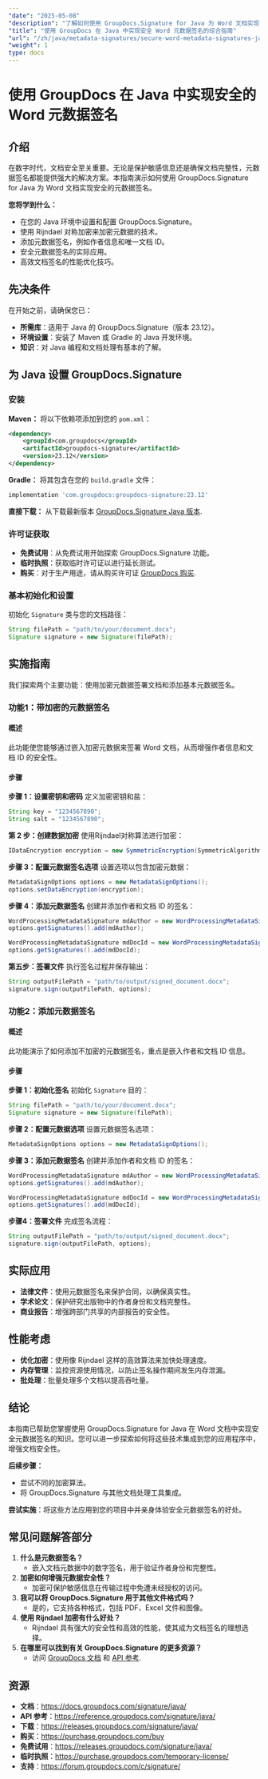 ```yaml
---
"date": "2025-05-08"
"description": "了解如何使用 GroupDocs.Signature for Java 为 Word 文档实现安全元数据签名，确保文档的完整性和保护。"
"title": "使用 GroupDocs 在 Java 中实现安全 Word 元数据签名的综合指南"
"url": "/zh/java/metadata-signatures/secure-word-metadata-signatures-java-groupdocs/"
"weight": 1
type: docs
---
```

# 使用 GroupDocs 在 Java 中实现安全的 Word 元数据签名

## 介绍
在数字时代，文档安全至关重要。无论是保护敏感信息还是确保文档完整性，元数据签名都能提供强大的解决方案。本指南演示如何使用 GroupDocs.Signature for Java 为 Word 文档实现安全的元数据签名。

**您将学到什么：**
- 在您的 Java 环境中设置和配置 GroupDocs.Signature。
- 使用 Rijndael 对称加密来加密元数据的技术。
- 添加元数据签名，例如作者信息和唯一文档 ID。
- 安全元数据签名的实际应用。
- 高效文档签名的性能优化技巧。

## 先决条件
在开始之前，请确保您已：
- **所需库**：适用于 Java 的 GroupDocs.Signature（版本 23.12）。
- **环境设置**：安装了 Maven 或 Gradle 的 Java 开发环境。
- **知识**：对 Java 编程和文档处理有基本的了解。

## 为 Java 设置 GroupDocs.Signature

### 安装
**Maven：**
将以下依赖项添加到您的 `pom.xml`：
```xml
<dependency>
    <groupId>com.groupdocs</groupId>
    <artifactId>groupdocs-signature</artifactId>
    <version>23.12</version>
</dependency>
```
**Gradle：**
将其包含在您的 `build.gradle` 文件：
```gradle
implementation 'com.groupdocs:groupdocs-signature:23.12'
```
**直接下载：**
从下载最新版本 [GroupDocs.Signature Java 版本](https://releases。groupdocs.com/signature/java/).

### 许可证获取
- **免费试用**：从免费试用开始探索 GroupDocs.Signature 功能。
- **临时执照**：获取临时许可证以进行延长测试。
- **购买**：对于生产用途，请从购买许可证 [GroupDocs 购买](https://purchase。groupdocs.com/buy).

### 基本初始化和设置
初始化 `Signature` 类与您的文档路径：
```java
String filePath = "path/to/your/document.docx";
Signature signature = new Signature(filePath);
```

## 实施指南
我们探索两个主要功能：使用加密元数据签署文档和添加基本元数据签名。

### 功能1：带加密的元数据签名
#### 概述
此功能使您能够通过嵌入加密元数据来签署 Word 文档，从而增强作者信息和文档 ID 的安全性。

#### 步骤
**步骤 1：设置密钥和密码**
定义加密密钥和盐：
```java
String key = "1234567890";
String salt = "1234567890";
```
**第 2 步：创建数据加密**
使用Rijndael对称算法进行加密：
```java
IDataEncryption encryption = new SymmetricEncryption(SymmetricAlgorithmType.Rijndael, key, salt);
```
**步骤 3：配置元数据签名选项**
设置选项以包含加密元数据：
```java
MetadataSignOptions options = new MetadataSignOptions();
options.setDataEncryption(encryption);
```
**步骤 4：添加元数据签名**
创建并添加作者和文档 ID 的签名：
```java
WordProcessingMetadataSignature mdAuthor = new WordProcessingMetadataSignature("Author", "Mr. Scherlock Holmes");
options.getSignatures().add(mdAuthor);

WordProcessingMetadataSignature mdDocId = new WordProcessingMetadataSignature("DocumentId", java.util.UUID.randomUUID().toString());
options.getSignatures().add(mdDocId);
```
**第五步：签署文件**
执行签名过程并保存输出：
```java
String outputFilePath = "path/to/output/signed_document.docx";
signature.sign(outputFilePath, options);
```
### 功能2：添加元数据签名
#### 概述
此功能演示了如何添加不加密的元数据签名，重点是嵌入作者和文档 ID 信息。

#### 步骤
**步骤 1：初始化签名**
初始化 `Signature` 目的：
```java
String filePath = "path/to/your/document.docx";
Signature signature = new Signature(filePath);
```
**步骤 2：配置元数据选项**
设置元数据签名选项：
```java
MetadataSignOptions options = new MetadataSignOptions();
```
**步骤 3：添加元数据签名**
创建并添加作者和文档 ID 的签名：
```java
WordProcessingMetadataSignature mdAuthor = new WordProcessingMetadataSignature("Author", "Mr. Scherlock Holmes");
options.getSignatures().add(mdAuthor);

WordProcessingMetadataSignature mdDocId = new WordProcessingMetadataSignature("DocumentId", java.util.UUID.randomUUID().toString());
options.getSignatures().add(mdDocId);
```
**步骤4：签署文件**
完成签名流程：
```java
String outputFilePath = "path/to/output/signed_document.docx";
signature.sign(outputFilePath, options);
```
## 实际应用
- **法律文件**：使用元数据签名来保护合同，以确保真实性。
- **学术论文**：保护研究出版物中的作者身份和文档完整性。
- **商业报告**：增强跨部门共享的内部报告的安全性。

## 性能考虑
- **优化加密**：使用像 Rijndael 这样的高效算法来加快处理速度。
- **内存管理**：监控资源使用情况，以防止签名操作期间发生内存泄漏。
- **批处理**：批量处理多个文档以提高吞吐量。

## 结论
本指南已帮助您掌握使用 GroupDocs.Signature for Java 在 Word 文档中实现安全元数据签名的知识。您可以进一步探索如何将这些技术集成到您的应用程序中，增强文档安全性。

**后续步骤：**
- 尝试不同的加密算法。
- 将 GroupDocs.Signature 与其他文档处理工具集成。

**尝试实施**：将这些方法应用到您的项目中并亲身体验安全元数据签名的好处。

## 常见问题解答部分
1. **什么是元数据签名？**
   - 嵌入文档元数据中的数字签名，用于验证作者身份和完整性。
2. **加密如何增强元数据安全性？**
   - 加密可保护敏感信息在传输过程中免遭未经授权的访问。
3. **我可以将 GroupDocs.Signature 用于其他文件格式吗？**
   - 是的，它支持各种格式，包括 PDF、Excel 文件和图像。
4. **使用 Rijndael 加密有什么好处？**
   - Rijndael 具有强大的安全性和高效的性能，使其成为文档签名的理想选择。
5. **在哪里可以找到有关 GroupDocs.Signature 的更多资源？**
   - 访问 [GroupDocs 文档](https://docs.groupdocs.com/signature/java/) 和 [API 参考](https://reference。groupdocs.com/signature/java/).

## 资源
- **文档**：https://docs.groupdocs.com/signature/java/
- **API 参考**：https://reference.groupdocs.com/signature/java/
- **下载**：https://releases.groupdocs.com/signature/java/
- **购买**：https://purchase.groupdocs.com/buy
- **免费试用**：https://releases.groupdocs.com/signature/java/
- **临时执照**：https://purchase.groupdocs.com/temporary-license/
- **支持**：https://forum.groupdocs.com/c/signature/